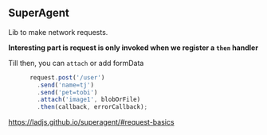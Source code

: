 
## SuperAgent

Lib to make network requests.

**Interesting part is request is only invoked when we register a `then` handler**

Till then, you can `attach` or add formData

```js
      request.post('/user')
        .send('name=tj')
        .send('pet=tobi')
        .attach('image1', blobOrFile)
        .then(callback, errorCallback);

```

https://ladjs.github.io/superagent/#request-basics